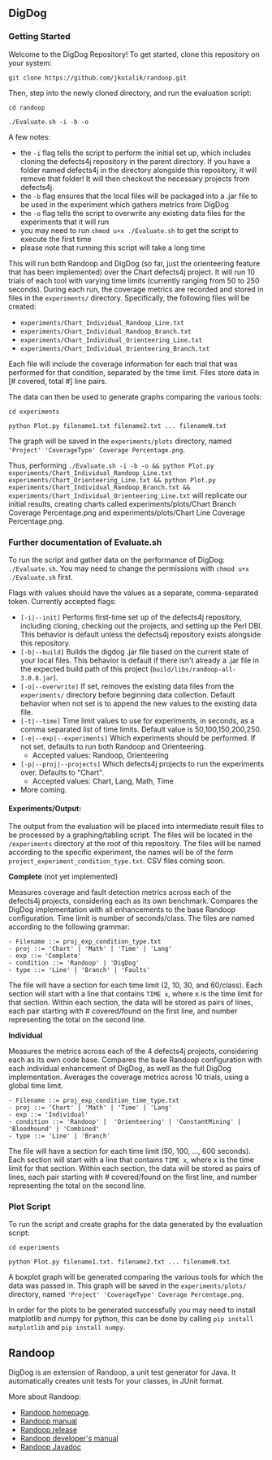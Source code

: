 ## DigDog

### Getting Started
Welcome to the DigDog Repository! To get started, clone this repository on your system:

`git clone https://github.com/jkotalik/randoop.git`

Then, step into the newly cloned directory, and run the evaluation script:

`cd randoop`

`./Evaluate.sh -i -b -o`

A few notes:
- the `-i` flag tells the script to perform the initial set up, which includes cloning the defects4j repository in the parent directory. If you have a folder named defects4j in the directory alongside this repository, it will remove that folder! It will then checkout the necessary projects from defects4j.
- the `-b` flag ensures that the local files will be packaged into a .jar file to be used in the experiment which gathers metrics from DigDog
- the `-o` flag tells the script to overwrite any existing data files for the experiments that it will run
- you may need to run `chmod u+x ./Evaluate.sh` to get the script to execute the first time
- please note that running this script will take a long time

This will run both Randoop and DigDog (so far, just the orienteering feature that has been implemented) over the Chart defects4j project. It will run 10 trials of each tool with varying time limits (currently ranging from 50 to 250 seconds). During each run, the coverage metrics are recorded and stored in files in the `experiments/` directory. Specifically, the following files will be created:
- `experiments/Chart_Individual_Randoop_Line.txt`
- `experiments/Chart_Individual_Randoop_Branch.txt`
- `experiments/Chart_Individual_Orienteering_Line.txt`
- `experiments/Chart_Individual_Orienteering_Branch.txt`

Each file will include the coverage information for each trial that was performed for that condition, separated by the time limit. Files store data in [# covered, total #] line pairs.


The data can then be used to generate graphs comparing the various tools:

`cd experiments`

`python Plot.py filename1.txt filename2.txt ... filenameN.txt`

The graph will be saved in the `experiments/plots` directory, named `'Project' 'CoverageType' Coverage Percentage.png`.

Thus, performing `./Evaluate.sh -i -b -o && python Plot.py experiments/Chart_Individual_Randoop_Line.txt experiments/Chart_Orienteering_Line.txt && python Plot.py experiments/Chart_Individual_Randoop_Branch.txt && experiments/Chart_Individual_Orienteering_Line.txt` will replicate our initial results, creating charts called experiments/plots/Chart Branch Coverage Percentage.png and experiments/plots/Chart Line Coverage Percentage.png.

### Further documentation of Evaluate.sh
To run the script and gather data on the performance of DigDog: `./Evaluate.sh`. You may need to change the permissions with `chmod u+x ./Evaluate.sh` first.

Flags with values should have the values as a separate, comma-separated token. Currently accepted flags:
- `[-i|--init]` Performs first-time set up of the defects4j repository, including cloning, checking out the projects, and setting up the Perl DBI. This behavior is default unless the defects4j repository exists alongside this repository.
- `[-b|--build]` Builds the digdog .jar file based on the current state of your local files. This behavior is default if there isn't already a .jar file in the expected build path of this project (`build/libs/randoop-all-3.0.8.jar`).
- `[-o|--overwrite]` If set, removes the existing data files from the `experiments/` directory before beginning data collection. Default behavior when not set is to append the new values to the existing data file.
- `[-t|--time]` Time limit values to use for experiments, in seconds, as a comma separated list of time limits. Default value is 50,100,150,200,250.
- `[-e|--exp|--experiments]` Which experiments should be performed. If not set, defaults to run both Randoop and Orienteering. 
    * Accepted values: Randoop, Orienteering
- `[-p|--proj|--projects]` Which defects4j projects to run the experiments over. Defaults to "Chart".
    * Accepted values: Chart, Lang, Math, Time
- More coming.

#### Experiments/Output:

The output from the evaluation will be placed into intermediate result files to be processed by a graphing/tabling script. The files will be located in the `/experiments` directory at the root of this repository. The files will be named according to the specific experiment, the names will be of the form `project_experiment_condition_type.txt`. CSV files coming soon.

**Complete** (not yet implemented)

Measures coverage and fault detection metrics across each of the defects4j projects, considering each as its own benchmark. Compares the DigDog implementation with all enhancements to the base Randoop configuration. Time limit is number of seconds/class. The files are named according to the following grammar:
```
- Filename ::= proj_exp_condition_type.txt
- proj ::= 'Chart' | 'Math' | 'Time' | 'Lang'
- exp ::= 'Complete'
- condition ::= 'Randoop' | 'DigDog'
- type ::= 'Line' | 'Branch' | 'Faults'
```

The file will have a section for each time limit (2, 10, 30, and 60/class). Each section will start with a line that contains
`TIME x`, where x is the time limit for that section. Within each section, the data will be stored as pairs of lines, each pair starting with # covered/found on the first line, and number representing the total on the second line.

**Individual**

Measures the metrics across each of the 4 defects4j projects, considering each as its own code base. Compares the base Randoop configuration with each individual enhancement of DigDog, as well as the full DigDog implementation. Averages the coverage metrics across 10 trials, using a global time limit.
```
- Filename ::= proj_exp_condition_time_type.txt
- proj ::= 'Chart' | 'Math' | 'Time' | 'Lang'
- exp ::= 'Individual'
- condition ::= 'Randoop' |  'Orienteering' | 'ConstantMining' | 'Bloodhound' | 'Combined'
- type ::= 'Line' | 'Branch'
```

The file will have a section for each time limit (50, 100, ..., 600 seconds). Each section will start with a line that contains
`TIME x`, where x is the time limit for that section. Within each section, the data will be stored as pairs of lines, each pair starting with # covered/found on the first line, and number representing the total on the second line.

### Plot Script
To run the script and create graphs for the data generated by the evaluation script:

`cd experiments`

`python Plot.py filename1.txt. filename2.txt ... filenameN.txt`

A boxplot graph will be generated comparing the various tools for which the data was passed in. This graph will be saved in the `experiments/plots/` directory, named `'Project' 'CoverageType' Coverage Percentage.png`.

In order for the plots to be generated successfully you may need to install matplotlib and numpy for python, this can be done by calling `pip install matplotlib` and `pip install numpy`.

## Randoop

DigDog is an extension of Randoop, a unit test generator for Java.
It automatically creates unit tests for your classes, in JUnit format.

More about Randoop:

* [Randoop homepage](https://randoop.github.io/randoop/).
* [Randoop manual](https://randoop.github.io/randoop/manual/index.html)
* [Randoop release](https://github.com/randoop/randoop/releases/latest)
* [Randoop developer's manual](https://randoop.github.io/randoop/manual/dev.html)
* [Randoop Javadoc](https://randoop.github.io/randoop/api/)
